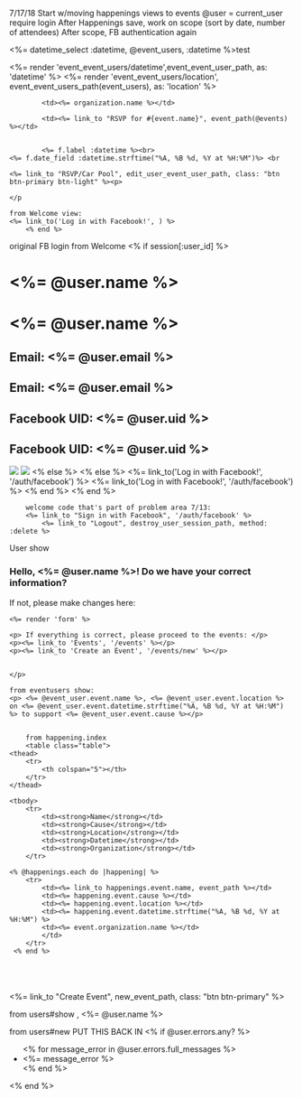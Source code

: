 7/17/18
Start w/moving happenings views to events
@user = current_user
require login
After Happenings save, work on scope (sort by date, number of attendees)
After scope, FB authentication again


<%= datetime_select :datetime, @event_users, :datetime %>test 



<td><%= render 'event_event_users/datetime',event_event_user_path, as: 'datetime' %></td>
			<td><%= render 'event_event_users/location', event_event_users_path(event_users), as: 'location' %></td>

			<td><%= organization.name %></td>

			<td><%= link_to "RSVP for #{event.name}", event_path(@events) %></td>


			<%= f.label :datetime %><br>
	<%= f.date_field :datetime.strftime("%A, %B %d, %Y at %H:%M")%> <br

	<%= link_to "RSVP/Car Pool", edit_user_event_user_path, class: "btn btn-primary btn-light" %><p>

	</p

	from Welcome view:
	<%= link_to('Log in with Facebook!', ) %>
		<% end %>
original FB login from Welcome
		<% if session[:user_id] %>
 	  		<h1><%= @user.name %></h1>	 	  		<h1><%= @user.name %></h1>
 	  		<h2>Email: <%= @user.email %></h2>	 	  		<h2>Email: <%= @user.email %></h2>
 	  		<h2>Facebook UID: <%= @user.uid %></h2>	 	  		<h2>Facebook UID: <%= @user.uid %></h2>
 	  		<img src="<%= @user.image %>">	 	  		<img src="<%= @user.image %>">
 		<% else %>	 		<% else %>
 	  		<%= link_to('Log in with Facebook!', '/auth/facebook') %>	 	  		<%= link_to('Log in with Facebook!', '/auth/facebook') %>
 		<% end %>	 		<% end %>
 		 	
 		welcome code that's part of problem area 7/13:
 		<%= link_to "Sign in with Facebook", '/auth/facebook' %>
 			<%= link_to "Logout", destroy_user_session_path, method: :delete %>

User show
 	<h3>Hello, <%= @user.name %>! Do we have your correct information? </h3>
	<p>If not, please make changes here:</p>
	
	<%= render 'form' %>
	
	<p> If everything is correct, please proceed to the events: </p>
	<p><%= link_to 'Events', '/events' %></p>
	<p><%= link_to 'Create an Event', '/events/new' %></p>
 			 		

	</p>

	from eventusers show:
	<p> <%= @event_user.event.name %>, <%= @event_user.event.location %> on <%= @event_user.event.datetime.strftime("%A, %B %d, %Y at %H:%M") %> to support <%= @event_user.event.cause %></p>
		

		from happening.index
		<table class="table">
	<thead>
		<tr>
			<th colspan="5"></th>
		</tr>
	</thead>

	<tbody>
		<tr>
			<td><strong>Name</strong></td>
			<td><strong>Cause</strong></td>
			<td><strong>Location</strong></td>
			<td><strong>Datetime</strong></td>
			<td><strong>Organization</strong></td>		
		</tr>

	<% @happenings.each do |happening| %>
		<tr>
			<td><%= link_to happenings.event.name, event_path %></td>
			<td><%= happening.event.cause %></td>
			<td><%= happening.event.location %></td>
			<td><%= happening.event.datetime.strftime("%A, %B %d, %Y at %H:%M") %>
			<td><%= event.organization.name %></td>
			</td>
		</tr>
	 <% end %>
</tbody>
</table>
<br>
	<br>
	<br><%= link_to "Create Event", new_event_path, class: "btn btn-primary" %> <br>



from users#show
, <%= @user.name %>

from users#new PUT THIS BACK IN
  <% if @user.errors.any? %>
    <ul class="Signup_Errors">
    <% for message_error in @user.errors.full_messages %>
      <li> <%= message_error %></li>
    <% end %>
    </ul>
  <% end %>


